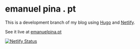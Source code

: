 # emanuel pina . pt  

This is a development branch of my blog using [Hugo](https://gohugo.io/) and [Netlify](https://www.netlify.com/).

See it live at [emanuelpina.pt](https://emanuelpina.pt)

[![Netlify Status](https://api.netlify.com/api/v1/badges/4dfd5f15-f81e-49e4-a37f-34b83e038cf5/deploy-status)](https://app.netlify.com/sites/emanuelpina/deploys)
